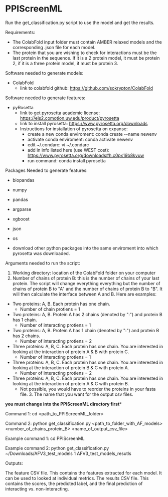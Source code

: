 # PPIScreenML

Run the get_classification.py script to use the model and get the results. 

Requirements:

- The ColabFold input folder must contain AMBER relaxed models and the corresponding .json file for each model.
- The protein that you are wishing to check for interactions must be the last protein in the sequence. If it is a 2 protein model, it must be protein 2, if it is a three protein model, it must be protein 3. 


Software needed to generate models:
- ColabFold
  - link to colabfold github: https://github.com/sokrypton/ColabFold
    
Software needed to generate features:
- pyRosetta
  - link to get pyrosetta academic license: https://els2.comotion.uw.edu/product/pyrosetta
  - link to install pyrosetta: https://www.pyrosetta.org/downloads
  - Instructions for installation of pyrosetta on expanse:
    - create a new conda enviroment: conda create --name newenv
    - activate conda enviroment: conda activate newenv
    - edit ~/.condarc: vi ~/.condarc
    - add in info listed here (use WEST cost): https://www.pyrosetta.org/downloads#h.c0px19b8kvuw
    - run command: conda install pyrosetta

Packages Needed to generate features:
- biopandas
- numpy
- pandas
- argparse
- xgboost
- json
- os
   
- download other python packages into the same enviroment into which pyrosetta was downloaded.

Arguments needed to run the script:



1. Working directory: location of the ColabFold folder on your computer
2. Number of chains of protein B: this is the number of chains of your last protein. The script will change everything everything but the number of chains of protein B to "A" and the number of chains of protein B to "B". It will then calculate the interface between A and B. Here are examples:
  - Two proteins: A, B. Each protein has one chain.
     - Number of chain protiens = 1
  - Two proteins: A, B. Protein A has 2 chains (denoted by ":") and protein B has 1 chain.
     - Number of interacting protiens = 1
  - Two proteins: A, B. Protein A has 1 chain (denoted by ":") and protein B has 2 chains.
     - Number of interacting protiens = 2
  - Three proteins: A, B, C. Each protein has one chain. You are interested in looking at the interaction of protein A & B with protein C.
     - Number of interacting protiens = 1
  - Three proteins: A, B, C. Each protein has one chain. You are interested in looking at the interaction of protein B & C with protein A.
     - Number of interacting protiens = 2
  - Three proteins: A, B, C. Each protein has one chain. You are interested in looking at the interaction of protein A & C with protein B.
     - Not possible, you would have to reorder the proteins in your fasta file. 3. The name that you want for the output csv files.

**you must change into the PPIScreenML directory first***

Command 1: cd <path_to_PPIScreenML_folder>

Command 2: python get_classification.py <path_to_folder_with_AF_models> <number_of_chains_protein_B> <name_of_output_csv_file>

Example command 1: cd PPIScreenML

Example command 2: python get_classification.py ~/Downloads/AFV3_test_models 1 AFV3_test_models_resutls

Outputs:

The feature CSV file. This contains the features extracted for each model. It can be used to looked at individual metrics.
The results CSV file. This contains the scores, the predicted label, and the final prediction of interacting vs. non-interacting.
